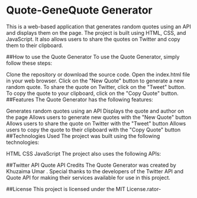 # Quote-GeneQuote Generator
This is a web-based application that generates random quotes using an API and displays them on the page. The project is built using HTML, CSS, and JavaScript. It also allows users to share the quotes on Twitter and copy them to their clipboard.

##How to use the Quote Generator
To use the Quote Generator, simply follow these steps:

Clone the repository or download the source code.
Open the index.html file in your web browser.
Click on the "New Quote" button to generate a new random quote.
To share the quote on Twitter, click on the "Tweet" button.
To copy the quote to your clipboard, click on the "Copy Quote" button.
##Features
The Quote Generator has the following features:

Generates random quotes using an API
Displays the quote and author on the page
Allows users to generate new quotes with the "New Quote" button
Allows users to share the quote on Twitter with the "Tweet" button
Allows users to copy the quote to their clipboard with the "Copy Quote" button
##Technologies Used
The project was built using the following technologies:

HTML
CSS
JavaScript
The project also uses the following APIs:

##Twitter API
Quote API
Credits
The Quote Generator was created by Khuzaima Umar . Special thanks to the developers of the Twitter API and Quote API for making their services available for use in this project.

##License
This project is licensed under the MIT License.rator-
